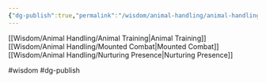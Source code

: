 ```yaml
---
{"dg-publish":true,"permalink":"/wisdom/animal-handling/animal-handling-beast-whisperer/"}
---
```


[[Wisdom/Animal Handling/Animal Training\|Animal Training]]
[[Wisdom/Animal Handling/Mounted Combat\|Mounted Combat]]
[[Wisdom/Animal Handling/Nurturing Presence\|Nurturing Presence]]

#wisdom #dg-publish
